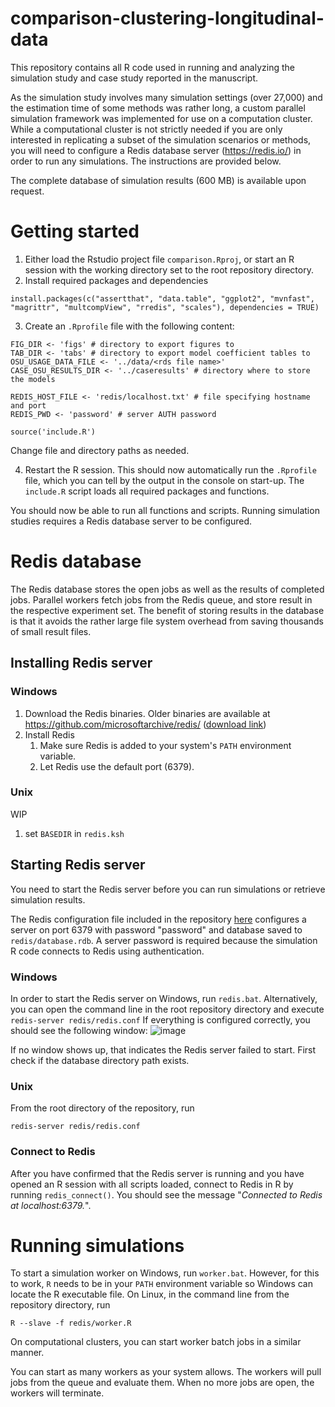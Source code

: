 # comparison-clustering-longitudinal-data
This repository contains all R code used in running and analyzing the simulation study and case study reported in the manuscript.

As the simulation study involves many simulation settings (over 27,000) and the estimation time of some methods was rather long, a custom parallel simulation framework was implemented for use on a computation cluster. While a computational cluster is not strictly needed if you are only interested in replicating a subset of the simulation scenarios or methods, you will need to configure a Redis database server (https://redis.io/) in order to run any simulations. The instructions are provided below.

The complete database of simulation results (600 MB) is available upon request.

# Getting started
1. Either load the Rstudio project file `comparison.Rproj`, or start an R session with the working directory set to the root repository directory.
2. Install required packages and dependencies
```
install.packages(c("assertthat", "data.table", "ggplot2", "mvnfast", "magrittr", "multcompView", "rredis", "scales"), dependencies = TRUE)
```
3. Create an `.Rprofile` file with the following content:
```
FIG_DIR <- 'figs' # directory to export figures to
TAB_DIR <- 'tabs' # directory to export model coefficient tables to
OSU_USAGE_DATA_FILE <- '../data/<rds file name>'
CASE_OSU_RESULTS_DIR <- '../caseresults' # directory where to store the models

REDIS_HOST_FILE <- 'redis/localhost.txt' # file specifying hostname and port
REDIS_PWD <- 'password' # server AUTH password

source('include.R')
```
Change file and directory paths as needed.

4. Restart the R session. This should now automatically run the `.Rprofile` file, which you can tell by the output in the console on start-up. The `include.R` script loads all required packages and functions.

You should now be able to run all functions and scripts. Running simulation studies requires a Redis database server to be configured.


# Redis database
The Redis database stores the open jobs as well as the results of completed jobs. Parallel workers fetch jobs from the Redis queue, and store result in the respective experiment set. The benefit of storing results in the database is that it avoids the rather large file system overhead from saving thousands of small result files.

## Installing Redis server
### Windows
1. Download the Redis binaries. Older binaries are available at https://github.com/microsoftarchive/redis/ ([download link](https://github.com/microsoftarchive/redis/releases/download/win-3.2.100/Redis-x64-3.2.100.msi))
2. Install Redis
    1. Make sure Redis is added to your system's `PATH` environment variable.
    2. Let Redis use the default port (6379).

### Unix
WIP
1. set `BASEDIR` in `redis.ksh`

## Starting Redis server
You need to start the Redis server before you can run simulations or retrieve simulation results.

The Redis configuration file included in the repository [here](https://github.com/philips-labs/comparison-clustering-longitudinal-data/blob/main/redis/redis.conf) configures a server on port 6379 with password "password" and database saved to `redis/database.rdb`. A server password is required because the simulation R code connects to Redis using authentication.

### Windows
In order to start the Redis server on Windows, run `redis.bat`. Alternatively, you can open the command line in the root repository directory and execute `redis-server redis/redis.conf`
If everything is configured correctly, you should see the following window:
![image](https://user-images.githubusercontent.com/8193083/133419959-81d09c0d-2d8d-4392-8d66-ef09d95d8fb4.png)

If no window shows up, that indicates the Redis server failed to start. First check if the database directory path exists.

### Unix
From the root directory of the repository, run
```
redis-server redis/redis.conf
```

### Connect to Redis
After you have confirmed that the Redis server is running and you have opened an R session with all scripts loaded, connect to Redis in R by running `redis_connect()`. You should see the message "_Connected to Redis at localhost:6379._".

# Running simulations
To start a simulation worker on Windows, run `worker.bat`. 
However, for this to work, `R` needs to be in your `PATH` environment variable so Windows can locate the R executable file.
On Linux, in the command line from the repository directory, run
```
R --slave -f redis/worker.R
```
On computational clusters, you can start worker batch jobs in a similar manner.

You can start as many workers as your system allows. The workers will pull jobs from the queue and evaluate them. When no more jobs are open, the workers will terminate.

